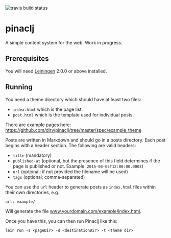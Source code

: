![travis build status](https://api.travis-ci.org/dirv/pinaclj.svg)

# pinaclj

A simple content system for the web. Work in progress.

## Prerequisites

You will need [Leiningen][] 2.0.0 or above installed.

[leiningen]: https://github.com/technomancy/leiningen

## Running

You need a theme directory which should have at least two files:

 * `index.html` which is the page list.
 * `post.html` which is the template used for individual posts.

There are example pages here: https://github.com/dirv/pinaclj/tree/master/spec/example_theme

Posts are written in Markdown and should go in a posts directory. Each post begins with a header section. The following are valid headers:

 * `title` (mandatory)
 * `published-at` (optional, but the presence of this field determines if the page is published or not. Example: `2015-04-05T12:00:00.000Z`)
 * `url` (optional; if not provided the filename will be used)
 * `tags` (optional; comma-separated)

You can use the `url` header to generate posts as `index.html` files within their own directories, e.g.

    url: example/

Will generate the file www.yourdomain.com/example/index.html.

Once you have this, you can then run Pinaclj like this:

    lein run -s <pageDir> -d <destinationDir> -t <theme dir>

